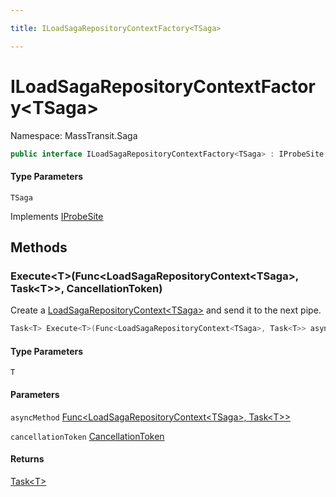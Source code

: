 ```yaml
---

title: ILoadSagaRepositoryContextFactory<TSaga>

---
```


# ILoadSagaRepositoryContextFactory\<TSaga\>

Namespace: MassTransit.Saga



```csharp
public interface ILoadSagaRepositoryContextFactory<TSaga> : IProbeSite
```

#### Type Parameters

`TSaga`<br/>

Implements [IProbeSite](../../masstransit-abstractions/masstransit/iprobesite)

## Methods

### **Execute\<T\>(Func\<LoadSagaRepositoryContext\<TSaga\>, Task\<T\>\>, CancellationToken)**

Create a [LoadSagaRepositoryContext\<TSaga\>](../masstransit-saga/loadsagarepositorycontext-1) and send it to the next pipe.

```csharp
Task<T> Execute<T>(Func<LoadSagaRepositoryContext<TSaga>, Task<T>> asyncMethod, CancellationToken cancellationToken)
```

#### Type Parameters

`T`<br/>

#### Parameters

`asyncMethod` [Func\<LoadSagaRepositoryContext\<TSaga\>, Task\<T\>\>](https://learn.microsoft.com/en-us/dotnet/api/system.func-2)<br/>

`cancellationToken` [CancellationToken](https://learn.microsoft.com/en-us/dotnet/api/system.threading.cancellationtoken)<br/>

#### Returns

[Task\<T\>](https://learn.microsoft.com/en-us/dotnet/api/system.threading.tasks.task-1)<br/>
